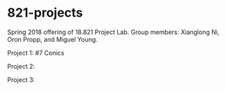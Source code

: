 # 821-projects

Spring 2018 offering of 18.821 Project Lab. Group members: Xianglong Ni, Oron Propp, and Miguel Young.

Project 1: #7 Conics

Project 2:

Project 3:
